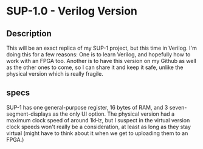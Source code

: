 # SUP-1.0 - Verilog Version

## Description

This will be an exact replica of my SUP-1 project, but this time in Verilog.
I'm doing this for a few reasons: 
One is to learn Verilog, and hopefully how to work with an FPGA too.
Another is to have this version on my Github as well as the other ones to come,
so I can share it and keep it safe, unlike the physical version which is really
fragile.

## specs

SUP-1 has one general-purpose register, 16 bytes of RAM, and 3
seven-segment-displays as the only UI option. The physical version had a maximum
clock speed of around 1kHz, but I suspect in the virtual version clock speeds
won't really be a consideration, at least as long as they stay virtual (might
have to think about it when we get to uploading them to an FPGA.)
